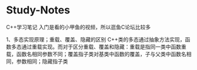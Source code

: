 # Study-Notes
C++学习笔记
入门是看的小甲鱼的视频，所以逛鱼C论坛比较多

1、多态实现原理；重载、覆盖、隐藏的区别
C++类的多态通过抽象方法实现，函数多态通过重载实现。而对于区分重载、覆盖和隐藏：重载是指同一类中函数重载，函数名相同参数不同；覆盖指子类对基类中函数的覆盖，子与父类中函数名相同，参数相同；隐藏指子类
